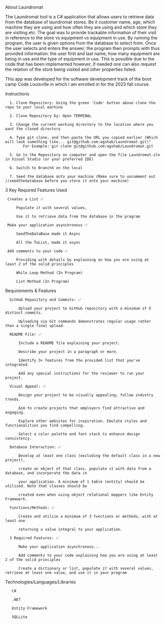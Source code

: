 About
Laundromat 

The Laundromat tool is a C# application that allows users to retrieve data from the database of laundromat stores. Be it customer name, age, which machine they are using and how often they are using and which store they are visiting etc. The goal was to provide trackable information of their visit in reference to the store vs equipment vs equipment in use. By running the program, the user is given options from the database to select from. Once the user selects and enters the answer, the program then prompts with thus provided information: the user first and last name, how many equipment are being in use and the type of equipment in use. This is possible due to the code that has been implemented however, if needed one can also request the relation of the store being visited and other properties listed.  


This app was developed for the software development track of the boot camp Code Louisville in which I am enrolled in for the 2023 fall course.


Instructions


      1. Clone Repository: Using the green 'Code' button above clone the repo to your local machine
      
      2. Clone Repository by: Open TERMINAL
      
      3. Change the current working directory to the location where you want the cloned directory
      
      4. Type git clone, and then paste the URL you copied earlier (Which will look something like... git@github.com:agshab/Laundromat.git)"
            For Example: git clone git@github.com:agshab/Laundromat.git
            
      5. Go to the Repository on computer and open the file Laundromat.sln in Visual Studio (or your preferred IDE)
      
      6. Switch to Branch4 on the local 
      
      7. Seed the database onto your machine (Make sure to uncomment out //seedthedatabase before you store it onto your machine)  

      
      


3 Key Required Features Used 


     Creates a List ✅
        
         Populate it with several values, 
          
         Use it to retrieve data from the database in the program  
      
     Make your application asynchronous ✅
     
         SeedTheDataBase made it Async 
         
         All the ToList, made it async  

     Add comments to your code ✅           
     
         Providing with details by explaining on how you are using at least 2 of the solid principles
          
         While Loop Method (In Program)
            
         List Method (In Program) 
         
         

Requirements & Features 

      GitHub Repository and Commits: ✅
   
          Upload your project to GitHub repository with a minimum of 5 distinct commits.
          
          Uploading via Git commands demonstrates regular usage rather than a single final upload.
       
      README File: ✅
   
          Include a README file explaining your project.
          
          Describe your project in a paragraph or more.
          
          Identify 3+ features from the provided list that you've integrated.
          
          Add any special instructions for the reviewer to run your project.
       
      Visual Appeal: ✅
   
          Design your project to be visually appealing; follow industry trends.
          
          Aim to create projects that employers find attractive and engaging.
          
          Explore other websites for inspiration. Emulate styles and functionalities you find compelling.
          
          Select a color palette and font stack to enhance design consistency.
          
      Database Interaction: ✅
   
          Develop at least one class (excluding the default class in a new project),
          
          create an object of that class, populate it with data from a database, and incorporate the data in
          
          your application. A minimum of 1 table (entity) should be utilized. Note that classes should be
          
          created even when using object relational mappers like Entity Framework.
       
      Functions/Methods: ✅
   
          Create and utilize a minimum of 3 functions or methods, with at least one
          
          returning a value integral to your application.
          
      3 Required Features: ✅
          
          Make your application asynchronous...
          
          Add comments to your code explaining how you are using at least 2 of the solid principles
          
          Create a dictionary or list, populate it with several values, retrieve at least one value, and use it in your program
          

Technologies/Languages/Libraries 

       C#
       
       .NET
       
       Entity Framework
       
       SQLLite
       
